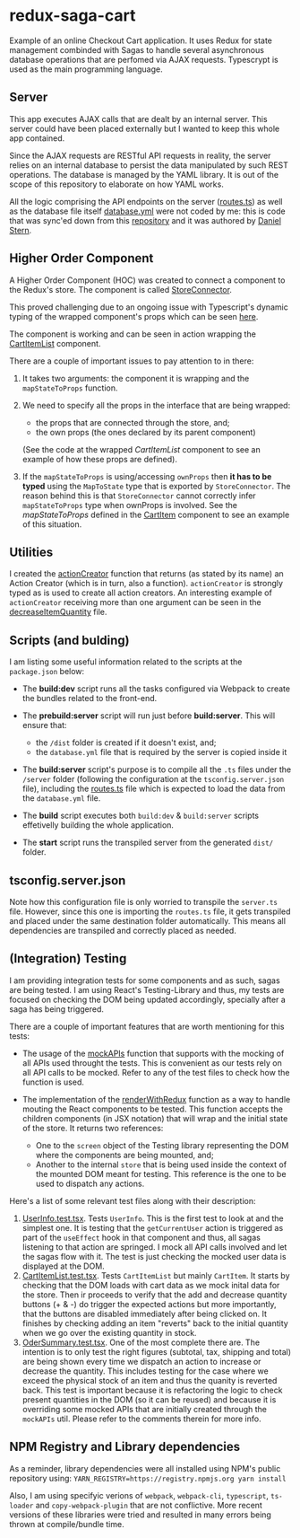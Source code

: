 # redux-saga-cart

Example of an online Checkout Cart application. It uses Redux for state management combinded with Sagas to handle several asynchronous database operations that are perfomed via AJAX requests. Typescrypt is used as the main programming language.

## Server

This app executes AJAX calls that are dealt by an internal server. This server could have been placed externally but I wanted to keep this whole app contained.

Since the AJAX requests are RESTful API requests in reality, the server relies on an internal database to persist the data manipulated by such REST operations. The database is managed by the YAML library. It is out of the scope of this repository to elaborate on how YAML works.

All the logic comprising the API endpoints on the server ([routes.ts](./server/routes.ts)) as well as the database file itself [database.yml](./server/database.yml) were not coded by me: this is code that was sync'ed down from this [repository](https://github.com/danielstern/redux-saga-shopping-cart-server) and it was authored by [Daniel Stern](https://github.com/danielstern).

## Higher Order Component

A Higher Order Component (HOC) was created to connect a component to the Redux's store. The component is called [StoreConnector](./src/components/StoreConnector.tsx).

This proved challenging due to an ongoing issue with Typescript's dynamic typing of the wrapped component's props which can be seen [here](https://github.com/microsoft/TypeScript/issues/28884).

The component is working and can be seen in action wrapping the [CartItemList](./src/components/CartItemList.tsx) component.

There are a couple of important issues to pay attention to in there:

1. It takes two arguments: the component it is wrapping and the `mapStateToProps` function.
1. We need to specify all the props in the interface that are being wrapped:

   - the props that are connected through the store, and;
   - the own props (the ones declared by its parent component)

   (See the code at the wrapped _CartItemList_ component to see an example of how these props are defined).

1. If the `mapStateToProps` is using/accessing `ownProps` then **it has to be typed** using the `MapToState` type that is exported by `StoreConnector`. The reason behind this is that `StoreConnector` cannot correctly infer `mapStateToProps` type when ownProps is involved. See the _mapStateToProps_ defined in the [CartItem](./src/components/CartItem.tsx) component to see an example of this situation.

## Utilities

I created the [actionCreator](./src/utils/actionCreator.ts) function that returns (as stated by its name) an Action Creator (which is in turn, also a function). `actionCreator` is strongly typed as is used to create all action creators. An interesting example of `actionCreator` receiving more than one argument can be seen in the [decreaseItemQuantity](./src/actions/decreaseItemQuantity.ts) file.

## Scripts (and bulding)

I am listing some useful information related to the scripts at the `package.json` below:

- The **build:dev** script runs all the tasks configured via Webpack to create the bundles related to the front-end.
- The **prebuild:server** script will run just before **build:server**. This will ensure that:

  - the `/dist` folder is created if it doesn't exist, and;
  - the `database.yml` file that is required by the server is copied inside it

- The **build:server** script's purpose is to compile all the `.ts` files under the `/server` folder (following the configuration at the `tsconfig.server.json` file), including the [routes.ts](./server/routes.ts) file which is expected to load the data from the `database.yml` file.
- The **build** script executes both `build:dev` & `build:server` scripts effetivelly building the whole application.
- The **start** script runs the transpiled server from the generated `dist/` folder.

## tsconfig.server.json

Note how this configuration file is only worried to transpile the `server.ts` file. However, since this one is importing the `routes.ts` file, it gets transpiled and placed under the same destination folder automatically. This means all dependencies are transpiled and correctly placed as needed.

## (Integration) Testing

I am providing integration tests for some components and as such, sagas are being tested. I am using React's Testing-Library and thus, my tests are focused on checking the DOM being updated accordingly, specially after a saga has being triggered.

There are a couple of important features that are worth mentioning for this tests:

- The usage of the [mockAPIs](./src/testUtils/mockAPIs.ts) function that supports with the mocking of all APIs used throught the tests. This is convenient as our tests rely on all API calls to be mocked. Refer to any of the test files to check how the function is used.

- The implementation of the [renderWithRedux](./src/testUtils/renderWithRedux.tsx) function as a way to handle mouting the React components to be tested. This function accepts the children components (in JSX notation) that will wrap and the initial state of the store. It returns two references:
  - One to the `screen` object of the Testing library representing the DOM where the components are being mounted, and;
  - Another to the internal `store` that is being used inside the context of the mounted DOM meant for testing. This reference is the one to be used to dispatch any actions.

Here's a list of some relevant test files along with their description:

1. [UserInfo.test.tsx](./src/components/UserInfo.test.tsx). Tests `UserInfo`. This is the first test to look at and the simplest one. It is testing that the `getCurrentUser` action is triggered as part of the `useEffect` hook in that component and thus, all sagas listening to that action are springed. I mock all API calls involved and let the sagas flow with it. The test is just checking the mocked user data is displayed at the DOM.
1. [CartItemList.test.tsx](./src/components/CartItemList.test.tsx). Tests `CartItemList` but mainly `CartItem`. It starts by checking that the DOM loads with cart data as we mock inital data for the store. Then ir proceeds to verify that the add and decrease quantity buttons (+ & -) do trigger the expected actions but more importantly, that the buttons are disabled immediately after being clicked on. It finishes by checking adding an item "reverts" back to the initial quantity when we go over the existing quantity in stock.
1. [OderSummary.test.tsx](./src/components/OrderSummary.test.tsx). One of the most complete there are. The intention is to only test the right figures (subtotal, tax, shipping and total) are being shown every time we dispatch an action to increase or decrease the quantity. This includes testing for the case where we exceed the physical stock of an item and thus the quanity is reverted back. This test is important because it is refactoring the logic to check present quantities in the DOM (so it can be reused) and because it is overriding some mocked APIs that are initially created through the `mockAPIs` util. Please refer to the comments therein for more info.

## NPM Registry and Library dependencies

As a reminder, library dependencies were all installed using NPM's public repository using:
`YARN_REGISTRY=https://registry.npmjs.org yarn install`

Also, I am using specifyic verions of `webpack`, `webpack-cli`, `typescript`, `ts-loader` and `copy-webpack-plugin` that are not conflictive. More recent versions of these libraries were tried and resulted in many errors being thrown at compile/bundle time.
